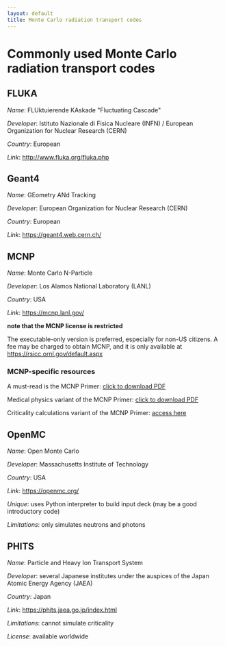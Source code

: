 ```yaml
---
layout: default
title: Monte Carlo radiation transport codes
---
```


# Commonly used Monte Carlo radiation transport codes
## FLUKA
*Name*: FLUktuierende KAskade "Fluctuating Cascade"

*Developer*: Istituto Nazionale di Fisica Nucleare (INFN) / European Organization for Nuclear Research (CERN)

*Country*: European

*Link*: <http://www.fluka.org/fluka.php>

## Geant4
*Name*: GEometry ANd Tracking

*Developer*: European Organization for Nuclear Research (CERN)

*Country*: European

*Link*: <https://geant4.web.cern.ch/>

## MCNP
*Name*: Monte Carlo N-Particle

*Developer*: Los Alamos National Laboratory (LANL)

*Country*: USA

*Link*: <https://mcnp.lanl.gov/>

**note that the MCNP license is restricted**

The executable-only version is preferred, especially for non-US citizens.
A fee may be charged to obtain MCNP, and it is only available at <https://rsicc.ornl.gov/default.aspx>

### MCNP-specific resources
A must-read is the MCNP Primer: [click to download PDF](https://www.mne.k-state.edu/~jks/MCNPprmr.pdf)

Medical physics variant of the MCNP Primer: [click to download PDF](http://cmpwg.ans.org/mcnp/primer.pdf)

Criticality calculations variant of the MCNP Primer: [access here](https://www.osti.gov/biblio/10171566-vsLlpi/native/)

## OpenMC
*Name*: Open Monte Carlo

*Developer*: Massachusetts Institute of Technology

*Country*: USA

*Link*: <https://openmc.org/>

*Unique*: uses Python interpreter to build input deck (may be a good introductory code)

*Limitations*: only simulates neutrons and photons

## PHITS
*Name*: Particle and Heavy Ion Transport System

*Developer*: several Japanese institutes under the auspices of the Japan Atomic Energy Agency (JAEA)

*Country*: Japan

*Link*: <https://phits.jaea.go.jp/index.html>

*Limitations*: cannot simulate criticality

*License*: available worldwide

